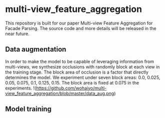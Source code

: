 # multi-view_feature_aggregation
This repository is built for our paper Multi-view Feature Aggregation for Facade Parsing. The source code and more details will be released in the near future.

## Data augmentation
   In order to make the model to be capable of leveraging information from multi-views, we synthesize occlusions with randomly block at each view in the training stage. The block area of occlusion is a factor that directly determines the model. We experiment under seven block areas: 0.0, 0.025, 0.05, 0.075, 0.1, 0.125, 0.15.  The block area is fixed at 0.075 in the experiments.
    !(https://github.com/wohaiyo/multi-view_feature_aggregation/blob/master/data_aug.png)

## Model training
